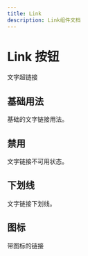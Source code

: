 ```yaml
---
title: Link
description: Link组件文档
---
```


# Link 按钮

文字超链接

## 基础用法

基础的文字链接用法。

<preview path="../demo/Link/Basic.vue" title="基础用法" description="Link 组件的基础用法"></preview>

## 禁用

文字链接不可用状态。

<preview path="../demo/Link/Disabled.vue" title="基础用法" description="Button 组件的基础用法"></preview>

## 下划线

文字链接下划线。

<preview path="../demo/Link/Underline.vue" title="基础用法" description="Button 组件的基础用法"></preview>

## 图标

带图标的链接
<preview path="../demo/Link/Icon.vue" title="基础用法" description="Button 组件的基础用法"></preview>
